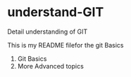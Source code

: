# understand-GIT
Detail understanding of GIT

This is my README filefor the git Basics

1) Git Basics
2) More Advanced topics
